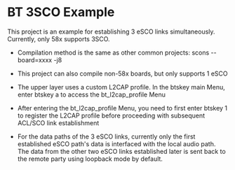 # BT 3SCO Example

This project is an example for establishing 3 eSCO links simultaneously. Currently, only 58x supports 3SCO.
- Compilation method is the same as other common projects: scons --board=xxxx -j8

- This project can also compile non-58x boards, but only supports 1 eSCO

- The upper layer uses a custom L2CAP profile. In the btskey main Menu, enter btskey a to access the bt_l2cap_profile Menu

- After entering the bt_l2cap_profile Menu, you need to first enter btskey 1 to register the L2CAP profile before proceeding with subsequent ACL/SCO link establishment

- For the data paths of the 3 eSCO links, currently only the first established eSCO path's data is interfaced with the local audio path. The data from the other two eSCO links established later is sent back to the remote party using loopback mode by default.